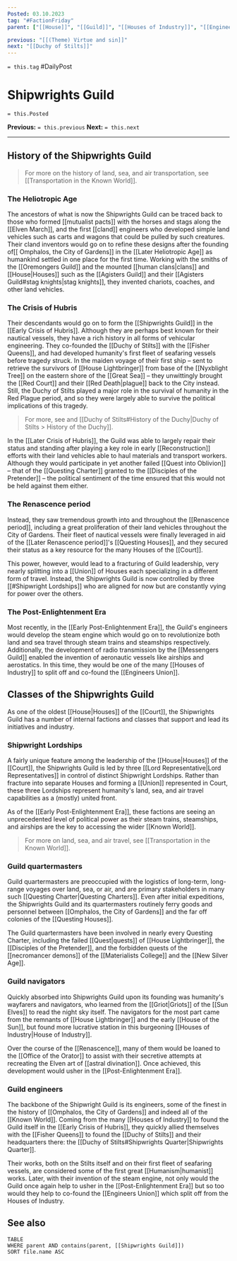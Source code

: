 ```yaml
---
Posted: 03.10.2023
tag: "#FactionFriday"
parent: ["[[House]]", "[[Guild]]", "[[Houses of Industry]]", "[[Engineers Union]]", "[[Duchy of Stilts]]", "[[Transportation in the Known World]]"]

previous: "[[(Theme) Virtue and sin]]"
next: "[[Duchy of Stilts]]"
---
```

`= this.tag` #DailyPost 
# Shipwrights Guild
`= this.Posted`

**Previous:** `= this.previous`
**Next:** `= this.next`

---

## History of the Shipwrights Guild

> For more on the history of land, sea, and air transportation, see [[Transportation in the Known World]].

### The Heliotropic Age

The ancestors of what is now the Shipwrights Guild can be traced back to those who formed [[mutualist pacts]] with the horses and stags along the [[Elven March]], and the first [[cland]] engineers who developed simple land vehicles such as carts and wagons that could be pulled by such creatures. Their cland inventors would go on to refine these designs after the founding of[[ Omphalos, the City of Gardens]] in the [[Later Heliotropic Age]] as humankind settled in one place for the first time. Working with the smiths of the [[Oremongers Guild]] and the mounted [[human clans|clans]] and [[House|Houses]] such as the [[Agisters Guild]] and their [[Agisters Guild#stag knights|stag knights]], they invented chariots, coaches, and other land vehicles.

### The Crisis of Hubris

Their descendants would go on to form the [[Shipwrights Guild]] in the [[Early Crisis of Hubris]]. Although they are perhaps best known for their nautical vessels, they have a rich history in all forms of vehicular engineering. They co-founded the [[Duchy of Stilts]] with the [[Fisher Queens]], and had developed humanity's first fleet of seafaring vessels before tragedy struck. In the maiden voyage of their first ship – sent to retrieve the survivors of [[House Lightbringer]] from base of the [[Nyxblight Tree]] on the eastern shore of the [[Great Sea]] – they unwittingly brought the [[Red Court]] and their [[Red Death|plague]] back to the City instead. Still, the Duchy of Stilts played a major role in the survival of humanity in the Red Plague period, and so they were largely able to survive the political implications of this tragedy.

> For more, see  and [[Duchy of Stilts#History of the Duchy|Duchy of Stilts > History of the Duchy]].

In the [[Later Crisis of Hubris]], the Guild was able to largely repair their status and standing after playing a key role in early [[Reconstruction]] efforts with their land vehicles able to haul materials and transport workers. Although they would participate in yet another failed [[Quest into Oblivion]] – that of the [[Questing Charter]] granted to the [[Disciples of the Pretender]] – the political sentiment of the time ensured that this would not be held against them either.

### The Renascence period

Instead, they saw tremendous growth into and throughout the [[Renascence period]], including a great proliferation of their land vehicles throughout the City of Gardens. Their fleet of nautical vessels were finally leveraged in aid of the [[Later Renascence period]]'s [[Questing Houses]], and they secured their status as a key resource for the many Houses of the [[Court]].

This power, however, would lead to a fracturing of Guild leadership, very nearly splitting into a [[Union]] of Houses each specializing in a different form of travel. Instead, the Shipwrights Guild is now controlled by three [[#Shipwright Lordships]] who are aligned for now but are constantly vying for power over the others.

### The Post-Enlightenment Era

Most recently, in the [[Early Post-Enlightenment Era]], the Guild's engineers would develop the steam engine which would go on to revolutionize both land and sea travel through steam trains and steamships respectively. Additionally, the development of radio transmission by the [[Messengers Guild]] enabled the invention of aeronautic vessels like airships and aerostatics. In this time, they would be one of the many [[Houses of Industry]] to split off and co-found the [[Engineers Union]].

## Classes of the Shipwrights Guild

As one of the oldest [[House|Houses]] of the [[Court]], the Shipwrights Guild has a number of internal factions and classes that support and lead its initiatives and industry.

### Shipwright Lordships

A fairly unique feature among the leadership of the [[House|Houses]] of the [[Court]], the Shipwrights Guild is led by three [[Lord Representative|Lord Representatives]] in control of distinct Shipwright Lordships. Rather than fracture into separate Houses and forming a [[Union]] represented in Court, these three Lordships represent humanity's land, sea, and air travel capabilities as a (mostly) united front.

As of the [[Early Post-Enlightenment Era]], these factions are seeing an unprecedented level of political power as their steam trains, steamships, and airships are the key to accessing the wider [[Known World]].

> For more on land, sea, and air travel, see [[Transportation in the Known World]].

### Guild quartermasters

Guild quartermasters are preoccupied with the logistics of long-term, long-range voyages over land, sea, or air, and are primary stakeholders in many such [[Questing Charter|Questing Charters]]. Even after initial expeditions, the Shipwrights Guild and its quartermasters routinely ferry goods and personnel between [[Omphalos, the City of Gardens]] and the far off colonies of the [[Questing Houses]].

The Guild quartermasters have been involved in nearly every Questing Charter, including the failed [[Quest|quests]] of [[House Lightbringer]], the [[Disciples of the Pretender]], and the forbidden quests of the [[necromancer demons]] of the [[Materialists College]] and the [[New Silver Age]]. 

### Guild navigators

Quickly absorbed into Shipwrights Guild upon its founding was humanity's wayfarers and navigators, who learned from the [[Griot|Griots]] of the [[Sun Elves]] to read the night sky itself. The navigators for the most part came from the remnants of [[House Lightbringer]] and the early [[House of the Sun]], but found more lucrative station in this burgeoning [[Houses of Industry|House of Industry]].

Over the course of the [[Renascence]], many of them would be loaned to the [[Office of the Orator]] to assist with their secretive attempts at recreating the Elven art of [[astral divination]]. Once achieved, this development would usher in the [[Post-Enlightenment Era]].

### Guild engineers

The backbone of the Shipwright Guild is its engineers, some of the finest in the history of [[Omphalos, the City of Gardens]] and indeed all of the [[Known World]]. Coming from the many [[Houses of Industry]] to found the Guild itself in the [[Early Crisis of Hubris]], they quickly allied themselves with the [[Fisher Queens]] to found the [[Duchy of Stilts]] and their headquarters there: the [[Duchy of Stilts#Shipwrights Quarter|Shipwrights Quarter]].

Their works, both on the Stilts itself and on their first fleet of seafaring vessels, are considered some of the first great [[Humanism|humanist]] works. Later, with their invention of the steam engine, not only would the Guild once again help to usher in the [[Post-Enlightenment Era]] but so too would they help to co-found the [[Engineers Union]] which split off from the Houses of Industry.

## See also
```dataview
TABLE
WHERE parent AND contains(parent, [[Shipwrights Guild]])
SORT file.name ASC
```
